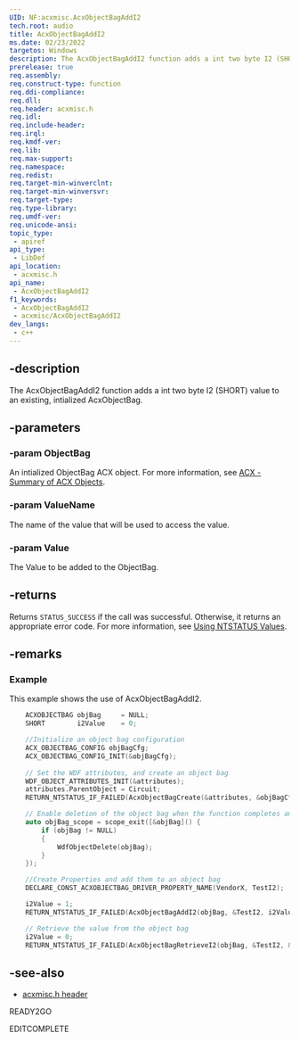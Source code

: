 ```yaml
---
UID: NF:acxmisc.AcxObjectBagAddI2
tech.root: audio
title: AcxObjectBagAddI2
ms.date: 02/23/2022
targetos: Windows
description: The AcxObjectBagAddI2 function adds a int two byte I2 (SHORT) value to an existing, intialized AcxObjectBag. 
prerelease: true
req.assembly: 
req.construct-type: function
req.ddi-compliance: 
req.dll: 
req.header: acxmisc.h
req.idl: 
req.include-header: 
req.irql: 
req.kmdf-ver: 
req.lib: 
req.max-support: 
req.namespace: 
req.redist: 
req.target-min-winverclnt: 
req.target-min-winversvr: 
req.target-type: 
req.type-library: 
req.umdf-ver: 
req.unicode-ansi: 
topic_type:
 - apiref
api_type:
 - LibDef
api_location:
 - acxmisc.h
api_name:
 - AcxObjectBagAddI2
f1_keywords:
 - AcxObjectBagAddI2
 - acxmisc/AcxObjectBagAddI2
dev_langs:
 - c++
---
```


## -description

The AcxObjectBagAddI2 function adds a int two byte I2 (SHORT) value to an existing, intialized AcxObjectBag.

## -parameters

### -param ObjectBag

An intialized ObjectBag ACX object. For more information, see [ACX - Summary of ACX Objects](/windows-hardware/drivers/audio/acx-summary-of-objects).

### -param ValueName

The name of the value that will be used to access the value.

### -param Value

The Value to be added to the ObjectBag.

## -returns

Returns `STATUS_SUCCESS` if the call was successful. Otherwise, it returns an appropriate error code. For more information, see [Using NTSTATUS Values](/windows-hardware/drivers/kernel/using-ntstatus-values).

## -remarks

### Example

This example shows the use of AcxObjectBagAddI2.

```cpp
    ACXOBJECTBAG objBag     = NULL;
    SHORT        i2Value    = 0;

    //Initialize an object bag configuration
    ACX_OBJECTBAG_CONFIG objBagCfg;
    ACX_OBJECTBAG_CONFIG_INIT(&objBagCfg);
    
    // Set the WDF attributes, and create an object bag 
    WDF_OBJECT_ATTRIBUTES_INIT(&attributes);
    attributes.ParentObject = Circuit;
    RETURN_NTSTATUS_IF_FAILED(AcxObjectBagCreate(&attributes, &objBagCfg, &objBag));

    // Enable deletion of the object bag when the function completes and goes out of scope
    auto objBag_scope = scope_exit([&objBag]() {
        if (objBag != NULL)
        {
            WdfObjectDelete(objBag);
        }
    });

    //Create Properties and add them to an object bag
    DECLARE_CONST_ACXOBJECTBAG_DRIVER_PROPERTY_NAME(VendorX, TestI2);

    i2Value = 1;
    RETURN_NTSTATUS_IF_FAILED(AcxObjectBagAddI2(objBag, &TestI2, i2Value));

    // Retrieve the value from the object bag
    i2Value = 0;
    RETURN_NTSTATUS_IF_FAILED(AcxObjectBagRetrieveI2(objBag, &TestI2, &i2Value));
```

## -see-also

- [acxmisc.h header](index.md)

READY2GO

EDITCOMPLETE